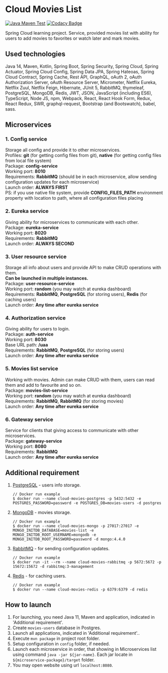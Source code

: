 # Cloud Movies List
[![Java Maven Test](https://github.com/Munoon/Cloud-Movies-List/workflows/Java%20Maven%20Test/badge.svg)](https://github.com/Munoon/Cloud-Movies-List/actions?query=workflow%3A%22Java+Maven+Test%22)
[![Codacy Badge](https://api.codacy.com/project/badge/Grade/bc79bad27f4246948060e7d7df6066bb)](https://app.codacy.com/manual/Munoon/Cloud-Movies-List?utm_source=github.com&utm_medium=referral&utm_content=Munoon/Cloud-Movies-List&utm_campaign=Badge_Grade_Dashboard)

Spring Cloud learning project.
Service, provided movies list with ability for users to add movies to favorites or watch later and mark movies.

## Used technologies
Java 14, Maven, Kotlin,
Spring Boot, Spring Security, Spring Cloud, Spring Actuator, Spring Cloud Config,
Spring Data JPA, Spring Hateoas, Spring Cloud Contract, Spring Cache,
Rest API, GraphQL, oAuth 2, oAuth Authorization Server, oAuth Resource Server, Micrometer,
Netflix Eureka, Netflix Zuul, Netflix Feign, Hibernate, JUnit 5, RabbitMQ, thymeleaf,
PostgreSQL, MongoDB, Redis, JWT, JSON,
JavaScript (including ES6), TypeScript, Node JS, npm, Webpack, React, React Hook Form, Redux, React Redux,
SWR, graphql-request, Bootstrap (and Bootswatch), babel, sass.

## Microservices
### 1. Config service
Storage all config and provide it to other microservices. \
Profiles: **git** (for getting config files from git), **native** (for getting config files from local file system) \
Package: **config-service** \
Working port: **8010** \
Requirements: **RabbitMQ** (should be in each microservice, allow sending configuration updates for each microservice) \
Launch order: **ALWAYS FIRST** \
PS: if you use native file system, provide **CONFIG_FILES_PATH** environment property with location to path, where all configuration files placing

### 2. Eureka service
Giving ability for microservices to communicate with each other. \
Package: **eureka-service** \
Working port: **8020** \
Requirements: **RabbitMQ** \
Launch order: **ALWAYS SECOND**

### 3. User resource service
Storage all info about users and provide API to make CRUD operations with them. \
**Can be launched in multiple instances.** \
Package: **user-resource-service** \
Working port: **random** (you may watch at eureka dashboard) \
Requirements: **RabbitMQ**, **PostgreSQL** (for storing users), **Redis** (for caching users) \
Launch order: **Any time after eureka service**

### 4. Authorization service
Giving ability for users to login. \
Package: **auth-service** \
Working port: **8030** \
Base URL path: **/uaa** \
Requirements: **RabbitMQ**, **PostgreSQL** (for storing users) \
Launch order: **Any time after eureka service**

### 5. Movies list service
Working with movies. Admin can make CRUD with them, users can read them and add to favourite and so on. \
Package: **movies-list-service** \
Working port: **random** (you may watch at eureka dashboard) \
Requirements: **RabbitMQ**, **RabbitMQ** (for storing movies) \
Launch order: **Any time after eureka service**

### 6. Gateway service
Service for clients that giving access to communicate with other microservices. \
Package: **gateway-service** \
Working port: **8080** \
Requirements: **RabbitMQ** \
Launch order: **Any time after eureka service**

## Additional requirement
1. [PostgreSQL](https://www.postgresql.org/) - users info storage.
    ```
    // Docker run example
    $ docker run --name cloud-movies-postgres -p 5432:5432 -e POSTGRES_PASSWORD=password -e POSTGRES_DB=movies-users -d postgres
    ```
2. [MongoDB](https://www.mongodb.com/) - movies storage.
    ```
    // Docker run example
    $ docker run --name cloud-movies-mongo -p 27017:27017 -e MONGO_INITDB_DATABASE=movies-list -e MONGO_INITDB_ROOT_USERNAME=mongodb -e MONGO_INITDB_ROOT_PASSWORD=password -d mongo:4.4.0
    ```
3. [RabbitMQ](https://www.rabbitmq.com/) - for sending configuration updates.
    ```
    // Docker run example
    $ docker run -it --rm --name cloud-movies-rabbitmq -p 5672:5672 -p 15672:15672 -d rabbitmq:3-management
    ```
4. [Redis](https://redis.io/) - for caching users.
    ```
    // Docker run example
    $ docker run --name cloud-movies-redis -p 6379:6379 -d redis
    ```

## How to launch
1. For launching, you need Java 11, Maven and application, indicated in 'Additional requirement'.
2. Create `movies-users` database in Postgres.
3. Launch all applications, indicated in 'Additional requirement'..
4. Execute `mvn package` in project root folder.
5. Setup configuration in `config` folder, if needed.
6. Launch each microservice in order, that showing in Microservices list using command `java -jar ${jar-name}`. Each jar locate in `${microservice-package}/target` folder.
7. You may open website using url `localhost:8080`.